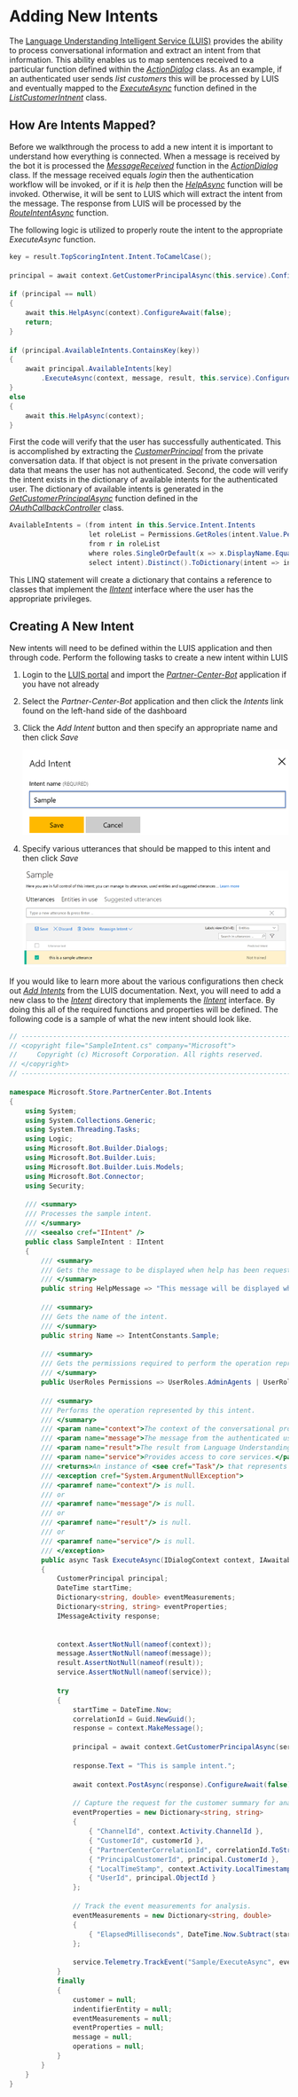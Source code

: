 # Adding New Intents
The [Language Understanding Intelligent Service (LUIS)](http://luis.ai) provides the ability to process conversational information and extract an intent from that information. This ability enables us to map sentences received to a particular function defined within the 
[_ActionDialog_](https://github.com/Microsoft/Partner-Center-Bot/blob/master/src/Bot/Dialogs/ActionDialog.cs) class. As an example, if an authenticated 
user sends _list customers_ this will be processed by LUIS and eventually mapped to the [_ExecuteAsync_](https://github.com/Microsoft/Partner-Center-Bot/blob/master/src/Bot/Intents/ListCustomersIntent.cs#L61)
function defined in the [_ListCustomerIntnent_](https://github.com/Microsoft/Partner-Center-Bot/blob/master/src/Bot/Intents/ListCustomersIntent.cs) class.

## How Are Intents Mapped? 
Before we walkthrough the process to add a new intent it is important to understand how everything is connected. When a message is received by the bot it is processed 
the [_MessageReceived_](https://github.com/Microsoft/Partner-Center-Bot/blob/master/src/Bot/Dialogs/ActionDialog.cs#L146) function in the [_ActionDialog_](https://github.com/Microsoft/Partner-Center-Bot/blob/master/src/Bot/Dialogs/ActionDialog.cs)
class. If the message received equals _login_ then the authentication workflow will be invoked, or if it is _help_ then the [_HelpAsync_](https://github.com/Microsoft/Partner-Center-Bot/blob/master/src/Bot/Dialogs/ActionDialog.cs#L55)
function will be invoked. Otherwise, it will be sent to LUIS which will extract the intent from the message. The response from LUIS will be processed by the [_RouteIntentAsync_](https://github.com/Microsoft/Partner-Center-Bot/blob/master/src/Bot/Dialogs/ActionDialog.cs#L104)
function.

The following logic is utilized to properly route the intent to the appropriate _ExecuteAsync_ function.

```csharp
key = result.TopScoringIntent.Intent.ToCamelCase();

principal = await context.GetCustomerPrincipalAsync(this.service).ConfigureAwait(false);

if (principal == null)
{
    await this.HelpAsync(context).ConfigureAwait(false);
    return;
}

if (principal.AvailableIntents.ContainsKey(key))
{
    await principal.AvailableIntents[key]
        .ExecuteAsync(context, message, result, this.service).ConfigureAwait(false);
}
else
{
    await this.HelpAsync(context);
}
```

First the code will verify that the user has successfully authenticated. This is accomplished by extracting the [_CustomerPrincipal_](https://github.com/Microsoft/Partner-Center-Bot/blob/master/src/Bot/Security/CustomerPrincipal.cs)
from the private conversation data. If that object is not present in the private conversation data that means the user has not authenticated. Second, the code will verify the intent exists in the dictionary of available intents for the authenticated user. The dictionary of available intents is generated in the [_GetCustomerPrincipalAsync_](https://github.com/Microsoft/Partner-Center-Bot/blob/master/src/Bot/Controllers/OAuthCallbackController.cs#L191) function 
defined in the [_OAuthCallbackController_](https://github.com/Microsoft/Partner-Center-Bot/blob/master/src/Bot/Controllers/OAuthCallbackController.cs#L191) class.

```csharp
AvailableIntents = (from intent in this.Service.Intent.Intents
                    let roleList = Permissions.GetRoles(intent.Value.Permissions)
                    from r in roleList
                    where roles.SingleOrDefault(x => x.DisplayName.Equals(r)) != null
                    select intent).Distinct().ToDictionary(intent => intent.Key, intent => intent.Value)
```

This LINQ statement will create a dictionary that contains a reference to classes that implement the [_IIntent_](https://github.com/Microsoft/Partner-Center-Bot/blob/master/src/Bot/Intents/IIntent.cs) interface where the user has the appropriate privileges.

## Creating A New Intent
New intents will need to be defined within the LUIS application and then through code. Perform the following tasks to create a new intent within LUIS

1. Login to the [LUIS portal](http://luis.ai) and import the [_Partner-Center-Bot_](https://github.com/Microsoft/Partner-Center-Bot/blob/master/Partner-Center-Bot.json) application if you have not already
2. Select the _Partner-Center-Bot_ application and then click the _Intents_ link found on the left-hand side of the dashboard
3. Click the _Add Intent_ button and then specify an appropriate name and then click _Save_

    ![Add a new intent](Images/luis01.png)

4. Specify various utterances that should be mapped to this intent and then click _Save_

    ![Adding utterances to an intent](Images/luis02.png)

If you would like to learn more about the various configurations then check out [_Add Intents_](https://github.com/Microsoft/Cognitive-Documentation/blob/master/Content/en-us/LUIS/Add-intents.md) from the LUIS documentation. Next, you will need to add a new class to the [_Intent_](https://github.com/Microsoft/Partner-Center-Bot/tree/master/src/Bot/Intents) directory that implements the 
[_IIntent_](https://github.com/Microsoft/Partner-Center-Bot/blob/master/src/Bot/Intents/IIntent.cs) interface. By doing this all of the required functions and properties will be defined. The following code is a sample of what the new intent should look like.  

```csharp
// -----------------------------------------------------------------------
// <copyright file="SampleIntent.cs" company="Microsoft">
//     Copyright (c) Microsoft Corporation. All rights reserved.
// </copyright>
// -----------------------------------------------------------------------

namespace Microsoft.Store.PartnerCenter.Bot.Intents
{
    using System;
    using System.Collections.Generic;
    using System.Threading.Tasks;
    using Logic;
    using Microsoft.Bot.Builder.Dialogs;
    using Microsoft.Bot.Builder.Luis;
    using Microsoft.Bot.Builder.Luis.Models;
    using Microsoft.Bot.Connector;
    using Security;

    /// <summary>
    /// Processes the sample intent.
    /// </summary>
    /// <seealso cref="IIntent" />
    public class SampleIntent : IIntent
    {
        /// <summary>
        /// Gets the message to be displayed when help has been requested.
        /// </summary>
        public string HelpMessage => "This message will be displayed when the user send the message help";

        /// <summary>
        /// Gets the name of the intent.
        /// </summary>
        public string Name => IntentConstants.Sample;

        /// <summary>
        /// Gets the permissions required to perform the operation represented by this intent.
        /// </summary>
        public UserRoles Permissions => UserRoles.AdminAgents | UserRoles.HelpdeskAgent | UserRoles.GlobalAdmin;

        /// <summary>
        /// Performs the operation represented by this intent.
        /// </summary>
        /// <param name="context">The context of the conversational process.</param>
        /// <param name="message">The message from the authenticated user.</param>
        /// <param name="result">The result from Language Understanding cognitive service.</param>
        /// <param name="service">Provides access to core services.</param>
        /// <returns>An instance of <see cref="Task"/> that represents the asynchronous operation.</returns>
        /// <exception cref="System.ArgumentNullException">
        /// <paramref name="context"/> is null.
        /// or
        /// <paramref name="message"/> is null.
        /// or
        /// <paramref name="result"/> is null.
        /// or 
        /// <paramref name="service"/> is null.
        /// </exception>
        public async Task ExecuteAsync(IDialogContext context, IAwaitable<IMessageActivity> message, LuisResult result, IBotService service)
        {
            CustomerPrincipal principal;
            DateTime startTime;
            Dictionary<string, double> eventMeasurements;
            Dictionary<string, string> eventProperties;
            IMessageActivity response;


            context.AssertNotNull(nameof(context));
            message.AssertNotNull(nameof(message));
            result.AssertNotNull(nameof(result));
            service.AssertNotNull(nameof(service));

            try
            {
                startTime = DateTime.Now;
                correlationId = Guid.NewGuid();
                response = context.MakeMessage();

                principal = await context.GetCustomerPrincipalAsync(service).ConfigureAwait(false);

                response.Text = "This is sample intent.";

                await context.PostAsync(response).ConfigureAwait(false);

                // Capture the request for the customer summary for analysis.
                eventProperties = new Dictionary<string, string>
                {
                    { "ChannelId", context.Activity.ChannelId },
                    { "CustomerId", customerId },
                    { "PartnerCenterCorrelationId", correlationId.ToString() },
                    { "PrincipalCustomerId", principal.CustomerId },
                    { "LocalTimeStamp", context.Activity.LocalTimestamp.ToString() },
                    { "UserId", principal.ObjectId }
                };

                // Track the event measurements for analysis.
                eventMeasurements = new Dictionary<string, double>
                {
                    { "ElapsedMilliseconds", DateTime.Now.Subtract(startTime).TotalMilliseconds }
                };

                service.Telemetry.TrackEvent("Sample/ExecuteAsync", eventProperties, eventMeasurements);
            }
            finally
            {
                customer = null;
                indentifierEntity = null;
                eventMeasurements = null;
                eventProperties = null;
                message = null;
                operations = null;
            }
        }
    }
}
```